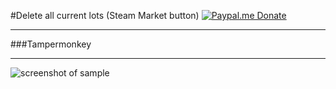 #Delete all current lots (Steam Market button)
[![Paypal.me Donate](https://img.shields.io/badge/Paypal.me-donate-blue.svg)](https://www.paypal.me/Shmurdik/1usd)

---

###Tampermonkey

---

![screenshot of sample](http://i.imgur.com/RFYEKn3.png)
